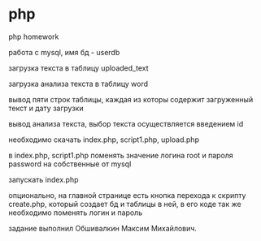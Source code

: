 # php
php homework

работа с mysql, имя бд - userdb

загрузка текста в таблицу uploaded_text

загрузка анализа текста в таблицу word

вывод пяти строк таблицы, каждая из которы содержит загруженный текст и дату загрузки

вывод анализа текста, выбор текста осуществляется введением id

необходимо скачать index.php, script1.php, upload.php

в index.php, script1.php поменять значение логина root и пароля password на собственные от mysql

запускать index.php

опционально, на главной странице есть кнопка перехода к скрипту create.php, который создает бд и таблицы в ней, в его коде так же необходимо поменять логин и пароль

задание выполнил Обшивалкин Максим Михайлович.
